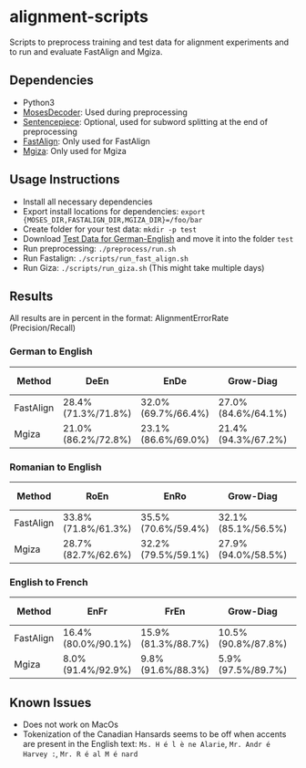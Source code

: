 # alignment-scripts
Scripts to preprocess training and test data for alignment experiments and to run and evaluate FastAlign and Mgiza.


## Dependencies
* Python3
* [MosesDecoder](https://github.com/moses-smt/mosesdecoder): Used during preprocessing
* [Sentencepiece](https://github.com/google/sentencepiece): Optional, used for subword splitting at the end of preprocessing
* [FastAlign](https://github.com/clab/fast_align): Only used for FastAlign
* [Mgiza](https://github.com/moses-smt/mgiza/): Only used for Mgiza


## Usage Instructions
* Install all necessary dependencies
* Export install locations for dependencies: `export {MOSES_DIR,FASTALIGN_DIR,MGIZA_DIR}=/foo/bar`
* Create folder for your test data: `mkdir -p test`
* Download [Test Data for German-English](https://www-i6.informatik.rwth-aachen.de/goldAlignment/) and move it into the folder `test`
* Run preprocessing: `./preprocess/run.sh`
* Run Fastalign: `./scripts/run_fast_align.sh`
* Run Giza: `./scripts/run_giza.sh` (This might take multiple days)


## Results
All results are in percent in the format: AlignmentErrorRate (Precision/Recall)

### German to English ###
| Method | DeEn | EnDe | Grow-Diag | Grow-Diag-Final |
| --- | ---- | --- | ---- | --------- |
| FastAlign | 28.4% (71.3%/71.8%) | 32.0% (69.7%/66.4%) | 27.0% (84.6%/64.1%) | 27.7% (80.7%/65.5%) |
| Mgiza | 21.0% (86.2%/72.8%) | 23.1% (86.6%/69.0%) | 21.4% (94.3%/67.2%) | 20.6% (91.3%/70.2%) |

### Romanian to English ###
| Method | RoEn | EnRo | Grow-Diag | Grow-Diag-Final |
| --- | ---- | --- | ---- | --------- |
| FastAlign | 33.8% (71.8%/61.3%) | 35.5% (70.6%/59.4%) | 32.1% (85.1%/56.5%) | 32.2% (81.4%/58.1%) |
| Mgiza | 28.7% (82.7%/62.6%) | 32.2% (79.5%/59.1%) | 27.9% (94.0%/58.5%) | 26.4% (90.9%/61.8%) |

### English to French ###
| Method | EnFr | FrEn | Grow-Diag | Grow-Diag-Final |
| --- | ---- | --- | ---- | --------- |
| FastAlign | 16.4% (80.0%/90.1%) | 15.9% (81.3%/88.7%) | 10.5% (90.8%/87.8%) | 12.1% (87.7%/88.3%) |
| Mgiza | 8.0% (91.4%/92.9%) | 9.8% (91.6%/88.3%) | 5.9% (97.5%/89.7%) | 6.2% (95.5%/91.6%) |


## Known Issues
* Does not work on MacOs
* Tokenization of the Canadian Hansards seems to be off when accents are present in the English text: `Ms. H é l è ne Alarie`, `Mr. Andr é Harvey :`, `Mr. R é al M é nard`
